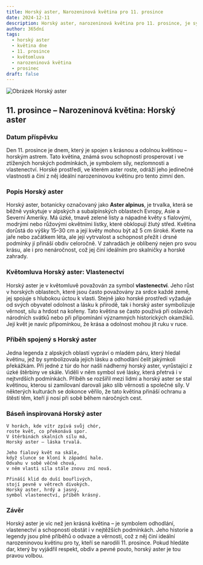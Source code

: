 ```yaml
---
title: Horský aster, Narozeninová květina pro 11. prosince
date: 2024-12-11
description: Horský aster, narozeninová květina pro 11. prosince, je symbolem Vlastenectví. Objevte její jedinečný význam, fascinující příběhy a poezii, která oslavuje její krásu.
author: 365dní
tags:
  - horský aster
  - květina dne
  - 11. prosince
  - květomluva
  - narozeninová květina
  - prosinec
draft: false
---
```


![Obrázek Horský aster](https://cdn.pixabay.com/photo/2017/11/14/00/28/wormwood-some-competition-2947198_640.jpg#center)


## 11. prosince – Narozeninová květina: Horský aster

### Datum příspěvku

Den 11. prosince je dnem, který je spojen s krásnou a odolnou květinou – horským astrem. Tato květina, známá svou schopností prosperovat i ve ztížených horských podmínkách, je symbolem síly, nezlomnosti a vlastenectví. Horské prostředí, ve kterém aster roste, odráží jeho jedinečné vlastnosti a činí z něj ideální narozeninovou květinu pro tento zimní den.

### Popis Horský aster

Horský aster, botanicky označovaný jako **Aster alpinus**, je trvalka, která se běžně vyskytuje v alpských a subalpínských oblastech Evropy, Asie a Severní Ameriky. Má úzké, tmavě zelené listy a nápadné květy s fialovými, modrými nebo růžovými okvětními lístky, které obklopují žlutý střed. Květina dorůstá do výšky 15–30 cm a její květy mohou být až 5 cm široké. Kvete na jaře nebo začátkem léta, ale její vytrvalost a schopnost přežít i drsné podmínky jí přináší obdiv celoročně. V zahradách je oblíbený nejen pro svou krásu, ale i pro nenáročnost, což jej činí ideálním pro skalničky a horské zahrady.

### Květomluva Horský aster: Vlastenectví

Horský aster je v květomluvě považován za symbol **vlastenectví**. Jeho růst v horských oblastech, které jsou často považovány za srdce každé země, jej spojuje s hlubokou úctou k vlasti. Stejně jako horské prostředí vyžaduje od svých obyvatel odolnost a lásku k přírodě, tak i horský aster symbolizuje věrnost, sílu a hrdost na kořeny. Tato květina se často používá při oslavách národních svátků nebo při připomínání významných historických okamžiků. Její květ je navíc připomínkou, že krása a odolnost mohou jít ruku v ruce.

### Příběh spojený s Horský aster

Jedna legenda z alpských oblastí vypráví o mladém páru, který hledal květinu, jež by symbolizovala jejich lásku a odhodlání čelit jakýmkoli překážkám. Při jedné z túr do hor našli nádherný horský aster, vyrůstající z úzké štěrbiny ve skále. Viděli v něm symbol své lásky, která přetrvá i v nejtvrdších podmínkách. Příběh se rozšířil mezi lidmi a horský aster se stal květinou, kterou si zamilovaní darovali jako slib věrnosti a společné síly. V některých kulturách se dokonce věřilo, že tato květina přináší ochranu a štěstí těm, kteří ji nosí při sobě během náročných cest.

### Báseň inspirovaná Horský aster

```
V horách, kde vítr zpívá svůj chór,  
roste květ, co překonává spor.  
V štěrbinách skalních sílu má,  
Horský aster – láska trvalá.  

Jeho fialový květ na skále,  
když slunce se kloní k západní hale.  
Odvahu v sobě věčně chová,  
v něm vlasti síla stále znovu zní nová.  

Přináší klid do duší bouřlivých,  
stojí pevně v větrech divokých.  
Horský aster, hrdý a jasný,  
symbol vlastenectví, příběh krásný.  
```

### Závěr

Horský aster je víc než jen krásná květina – je symbolem odhodlání, vlastenectví a schopnosti obstát i v nejtěžších podmínkách. Jeho historie a legendy jsou plné příběhů o odvaze a věrnosti, což z něj činí ideální narozeninovou květinu pro ty, kteří se narodili 11. prosince. Pokud hledáte dar, který by vyjádřil respekt, obdiv a pevné pouto, horský aster je tou pravou volbou.
